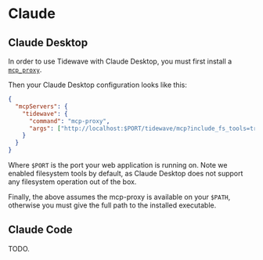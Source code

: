 # Claude

## Claude Desktop

In order to use Tidewave with Claude Desktop, you must first install a [`mcp_proxy`](../guides/mcp_proxy.md).

Then your Claude Desktop configuration looks like this:

```json
{
  "mcpServers": {
    "tidewave": {
      "command": "mcp-proxy",
      "args": ["http://localhost:$PORT/tidewave/mcp?include_fs_tools=true"]
    }
  }
}
```

Where `$PORT` is the port your web application is running on. Note we enabled filesystem
tools by default, as Claude Desktop does not support any filesystem operation out of the box.

Finally, the above assumes the mcp-proxy is available on your `$PATH`, otherwise you must
give the full path to the installed executable.

## Claude Code

TODO.